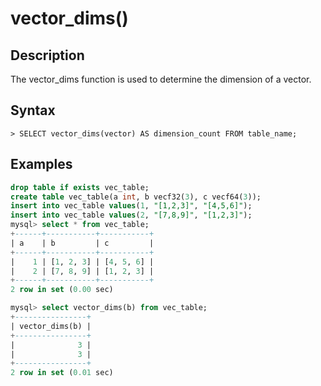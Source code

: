 # **vector_dims()**

## **Description**

The vector_dims function is used to determine the dimension of a vector.

## **Syntax**

```
> SELECT vector_dims(vector) AS dimension_count FROM table_name;
```

## **Examples**

```sql
drop table if exists vec_table;
create table vec_table(a int, b vecf32(3), c vecf64(3));
insert into vec_table values(1, "[1,2,3]", "[4,5,6]");
insert into vec_table values(2, "[7,8,9]", "[1,2,3]");
mysql> select * from vec_table;
+------+-----------+-----------+
| a    | b         | c         |
+------+-----------+-----------+
|    1 | [1, 2, 3] | [4, 5, 6] |
|    2 | [7, 8, 9] | [1, 2, 3] |
+------+-----------+-----------+
2 row in set (0.00 sec)

mysql> select vector_dims(b) from vec_table;
+----------------+
| vector_dims(b) |
+----------------+
|              3 |
|              3 |
+----------------+
2 row in set (0.01 sec)
```

